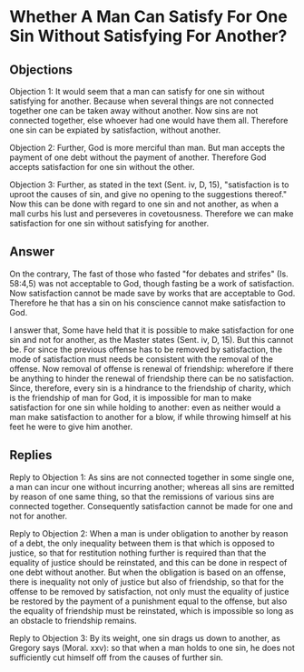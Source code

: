 # Whether A Man Can Satisfy For One Sin Without Satisfying For Another?

## Objections

Objection 1: It would seem that a man can satisfy for one sin without satisfying for another. Because when several things are not connected together one can be taken away without another. Now sins are not connected together, else whoever had one would have them all. Therefore one sin can be expiated by satisfaction, without another.

Objection 2: Further, God is more merciful than man. But man accepts the payment of one debt without the payment of another. Therefore God accepts satisfaction for one sin without the other.

Objection 3: Further, as stated in the text (Sent. iv, D, 15), "satisfaction is to uproot the causes of sin, and give no opening to the suggestions thereof." Now this can be done with regard to one sin and not another, as when a mall curbs his lust and perseveres in covetousness. Therefore we can make satisfaction for one sin without satisfying for another.

## Answer

On the contrary, The fast of those who fasted "for debates and strifes" (Is. 58:4,5) was not acceptable to God, though fasting be a work of satisfaction. Now satisfaction cannot be made save by works that are acceptable to God. Therefore he that has a sin on his conscience cannot make satisfaction to God.

I answer that, Some have held that it is possible to make satisfaction for one sin and not for another, as the Master states (Sent. iv, D, 15). But this cannot be. For since the previous offense has to be removed by satisfaction, the mode of satisfaction must needs be consistent with the removal of the offense. Now removal of offense is renewal of friendship: wherefore if there be anything to hinder the renewal of friendship there can be no satisfaction. Since, therefore, every sin is a hindrance to the friendship of charity, which is the friendship of man for God, it is impossible for man to make satisfaction for one sin while holding to another: even as neither would a man make satisfaction to another for a blow, if while throwing himself at his feet he were to give him another.

## Replies

Reply to Objection 1: As sins are not connected together in some single one, a man can incur one without incurring another; whereas all sins are remitted by reason of one same thing, so that the remissions of various sins are connected together. Consequently satisfaction cannot be made for one and not for another.

Reply to Objection 2: When a man is under obligation to another by reason of a debt, the only inequality between them is that which is opposed to justice, so that for restitution nothing further is required than that the equality of justice should be reinstated, and this can be done in respect of one debt without another. But when the obligation is based on an offense, there is inequality not only of justice but also of friendship, so that for the offense to be removed by satisfaction, not only must the equality of justice be restored by the payment of a punishment equal to the offense, but also the equality of friendship must be reinstated, which is impossible so long as an obstacle to friendship remains.

Reply to Objection 3: By its weight, one sin drags us down to another, as Gregory says (Moral. xxv): so that when a man holds to one sin, he does not sufficiently cut himself off from the causes of further sin.